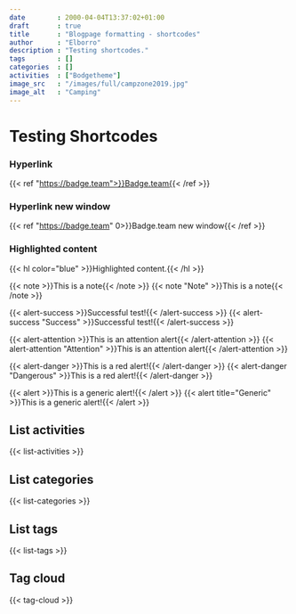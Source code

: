 ```yaml
---
date        : 2000-04-04T13:37:02+01:00
draft       : true
title       : "Blogpage formatting - shortcodes"
author      : "Elborro"
description : "Testing shortcodes."
tags        : []
categories  : []
activities  : ["Bodgetheme"]
image_src   : "/images/full/campzone2019.jpg"
image_alt   : "Camping"
---
```


# Testing Shortcodes

### Hyperlink
{{< ref "https://badge.team">}}Badge.team{{< /ref >}}

### Hyperlink new window
{{< ref "https://badge.team" 0>}}Badge.team new window{{< /ref >}}

### Highlighted content
{{< hl color="blue" >}}Highlighted content.{{< /hl >}}

{{< note >}}This is a note{{< /note >}}
{{< note "Note" >}}This is a note{{< /note >}}

{{< alert-success >}}Successful test!{{< /alert-success >}}
{{< alert-success "Success" >}}Successful test!{{< /alert-success >}}

{{< alert-attention >}}This is an attention alert{{< /alert-attention >}}
{{< alert-attention "Attention" >}}This is an attention alert{{< /alert-attention >}}

{{< alert-danger >}}This is a red alert!{{< /alert-danger >}}
{{< alert-danger "Dangerous" >}}This is a red alert!{{< /alert-danger >}}

{{< alert >}}This is a generic alert!{{< /alert >}}
{{< alert title="Generic" >}}This is a generic alert!{{< /alert >}}

## List activities
{{< list-activities >}}

## List categories
{{< list-categories >}}

## List tags
{{< list-tags >}}

## Tag cloud
{{< tag-cloud >}}
